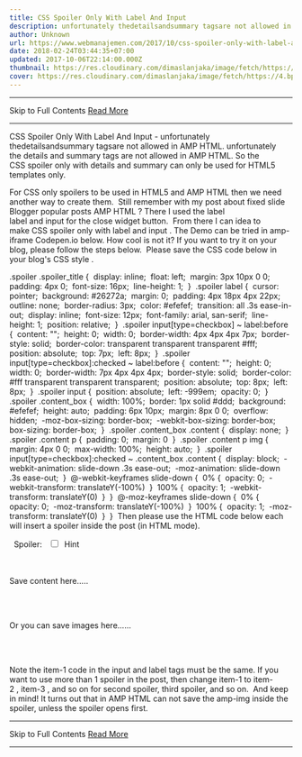 ```yaml
---
title: CSS Spoiler Only With Label And Input
description: unfortunately thedetailsandsummary tagsare not allowed in AMP HTML.
author: Unknown
url: https://www.webmanajemen.com/2017/10/css-spoiler-only-with-label-and-input.html
date: 2018-02-24T03:44:35+07:00
updated: 2017-10-06T22:14:00.000Z
thumbnail: https://res.cloudinary.com/dimaslanjaka/image/fetch/https://4.bp.blogspot.com/-fuQY4ZIJfBw/WIfqL98biyI/AAAAAAAApSU/2Tw6yaOlGJ8GjyAXYt60X65XxNbn8kMIACLcB/w1100/spoiler-css-only.jpg
cover: https://res.cloudinary.com/dimaslanjaka/image/fetch/https://4.bp.blogspot.com/-fuQY4ZIJfBw/WIfqL98biyI/AAAAAAAApSU/2Tw6yaOlGJ8GjyAXYt60X65XxNbn8kMIACLcB/w1100/spoiler-css-only.jpg
---
```


<hr/> Skip to Full Contents <a href="https://www.webmanajemen.com/2017/10/css-spoiler-only-with-label-and-input.html" rel="follow" class="button" id="read-more">Read More</a> <hr/> CSS Spoiler Only With Label And Input - unfortunately thedetailsandsummary tagsare not allowed in AMP HTML. unfortunately the details and summary tags are not allowed in AMP HTML. So the CSS spoiler only with details and summary can only be used for HTML5 templates only. 





For CSS only spoilers to be used in HTML5 and AMP HTML then we need another way to create them. 
Still remember with my post about fixed slide Blogger popular posts AMP HTML ? There I used the label label and input for the close widget button. 
From there I can idea to make CSS spoiler only with label and input . The Demo can be tried in amp-iframe Codepen.io below. How cool is not it? If you want to try it on your blog, please follow the steps below. 
Please save the CSS code below in your blog's CSS style . 

.spoiler .spoiler_title { 
display: inline; 
float: left; 
margin: 3px 10px 0 0; 
padding: 4px 0; 
font-size: 16px; 
line-height: 1; 
} 
.spoiler label { 
cursor: pointer; 
background: #26272a; 
margin: 0; 
padding: 4px 18px 4px 22px; 
outline: none; 
border-radius: 3px; 
color: #efefef; 
transition: all .3s ease-in-out; 
display: inline; 
font-size: 12px; 
font-family: arial, san-serif; 
line-height: 1; 
position: relative; 
} 
.spoiler input[type=checkbox] ~ label:before { 
content: ""; 
height: 0; 
width: 0; 
border-width: 4px 4px 4px 7px; 
border-style: solid; 
border-color: transparent transparent transparent #fff; 
position: absolute; 
top: 7px; 
left: 8px; 
} 
.spoiler input[type=checkbox]:checked ~ label:before { 
content: ""; 
height: 0; 
width: 0; 
border-width: 7px 4px 4px 4px; 
border-style: solid; 
border-color: #fff transparent transparent transparent; 
position: absolute; 
top: 8px; 
left: 8px; 
} 
.spoiler input { 
position: absolute; 
left: -999em; 
opacity: 0; 
} 
.spoiler .content_box { 
width: 100%; 
border: 1px solid #ddd; 
background: #efefef; 
height: auto; 
padding: 6px 10px; 
margin: 8px 0 0; 
overflow: hidden; 
-moz-box-sizing: border-box; 
-webkit-box-sizing: border-box; 
box-sizing: border-box; 
} 
.spoiler .content_box .content { 
display: none; 
} 
.spoiler .content p { 
padding: 0; 
margin: 0 
} 
.spoiler .content p img { 
margin: 4px 0 0; 
max-width: 100%; 
height: auto; 
} 
.spoiler input[type=checkbox]:checked ~ .content_box .content { 
display: block; 
-webkit-animation: slide-down .3s ease-out; 
-moz-animation: slide-down .3s ease-out; 
} 
@-webkit-keyframes slide-down { 
0% { 
opacity: 0; 
-webkit-transform: translateY(-100%) 
} 
100% { 
opacity: 1; 
-webkit-transform: translateY(0) 
} 
} 
@-moz-keyframes slide-down { 
0% { 
opacity: 0; 
-moz-transform: translateY(-100%) 
} 
100% { 
opacity: 1; 
-moz-transform: translateY(0) 
} 
} 
Then please use the HTML code below each will insert a spoiler inside the post (in HTML mode). 

<div class="spoiler">  
  <span class="spoiler_title">Spoiler: 
  </span>  
  <input type="checkbox" id="item-1">  
  <label for="item-1">Hint
  </label>  
  <div class="content_box">    
    <div class="content">      
      <p>Save content here.....
      </p>      
      <br/>      
      <p>Or you can save images here......
      </p>    
    </div>  
  </div>
</div>


Note the item-1 code in the input and label tags must be the same. If you want to use more than 1 spoiler in the post, then change item-1 to item-2 , item-3 , and so on for second spoiler, third spoiler, and so on. 
And keep in mind! It turns out that in AMP HTML can not save the amp-img inside the spoiler, unless the spoiler opens first. <hr/> Skip to Full Contents <a href="https://www.webmanajemen.com/2017/10/css-spoiler-only-with-label-and-input.html" rel="follow" class="button" id="read-more">Read More</a> <hr/>